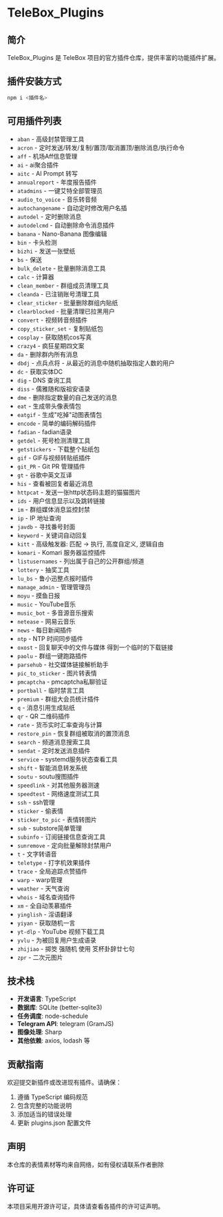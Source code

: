 # TeleBox_Plugins

## 简介
TeleBox_Plugins 是 TeleBox 项目的官方插件仓库，提供丰富的功能插件扩展。

## 插件安装方式
```bash
npm i <插件名>
```

## 可用插件列表
- `aban` - 高级封禁管理工具  
- `acron` - 定时发送/转发/复制/置顶/取消置顶/删除消息/执行命令  
- `aff` - 机场Aff信息管理  
- `ai` - ai聚合插件  
- `aitc` - AI Prompt 转写  
- `annualreport` - 年度报告插件  
- `atadmins` - 一键艾特全部管理员  
- `audio_to_voice` - 音乐转音频  
- `autochangename` - 自动定时修改用户名插  
- `autodel` - 定时删除消息  
- `autodelcmd` - 自动删除命令消息插件  
- `banana` - Nano-Banana 图像编辑  
- `bin` - 卡头检测  
- `bizhi` - 发送一张壁纸  
- `bs` - 保送  
- `bulk_delete` - 批量删除消息工具  
- `calc` - 计算器  
- `clean_member` - 群组成员清理工具  
- `cleanda` - 已注销账号清理工具  
- `clear_sticker` - 批量删除群组内贴纸  
- `clearblocked` - 批量清理已拉黑用户  
- `convert` - 视频转音频插件  
- `copy_sticker_set` - 复制贴纸包  
- `cosplay` - 获取随机cos写真  
- `crazy4` - 疯狂星期四文案  
- `da` - 删除群内所有消息  
- `dbdj` - 点兵点将 - 从最近的消息中随机抽取指定人数的用户  
- `dc` - 获取实体DC  
- `dig` - DNS 查询工具  
- `diss` - 儒雅随和版祖安语录  
- `dme` - 删除指定数量的自己发送的消息  
- `eat` - 生成带头像表情包  
- `eatgif` - 生成"吃掉"动图表情包  
- `encode` - 简单的编码解码插件  
- `fadian` - fadian语录  
- `getdel` - 死号检测清理工具  
- `getstickers` - 下载整个贴纸包  
- `gif` - GIF与视频转贴纸插件  
- `git_PR` - Git PR 管理插件  
- `gt` - 谷歌中英文互译  
- `his` - 查看被回复者最近消息  
- `httpcat` - 发送一张http状态码主题的猫猫图片  
- `ids` - 用户信息显示以及跳转链接  
- `im` - 群组媒体消息监控封禁  
- `ip` - IP 地址查询  
- `javdb` - 寻找番号封面  
- `keyword` - 关键词自动回复  
- `kitt` - 高级触发器: 匹配 -> 执行, 高度自定义, 逻辑自由  
- `komari` - Komari 服务器监控插件  
- `listusernames` - 列出属于自己的公开群组/频道  
- `lottery` - 抽奖工具  
- `lu_bs` - 鲁小迅整点报时插件  
- `manage_admin` - 管理管理员  
- `moyu` - 摸鱼日报  
- `music` - YouTube音乐  
- `music_bot` - 多音源音乐搜索  
- `netease` - 网易云音乐  
- `news` - 每日新闻插件  
- `ntp` - NTP 时间同步插件  
- `oxost` - 回复聊天中的文件与媒体 得到一个临时的下载链接  
- `paolu` - 群组一键跑路插件  
- `parsehub` - 社交媒体链接解析助手  
- `pic_to_sticker` - 图片转表情  
- `pmcaptcha` - pmcaptcha私聊验证  
- `portball` - 临时禁言工具  
- `premium` - 群组大会员统计插件  
- `q` - 消息引用生成贴纸  
- `qr` - QR 二维码插件  
- `rate` - 货币实时汇率查询与计算  
- `restore_pin` - 恢复群组被取消的置顶消息  
- `search` - 频道消息搜索工具  
- `sendat` - 定时发送消息插件  
- `service` - systemd服务状态查看工具  
- `shift` - 智能消息转发系统  
- `soutu` - soutu搜图插件  
- `speedlink` - 对其他服务器测速  
- `speedtest` - 网络速度测试工具  
- `ssh` - ssh管理  
- `sticker` - 偷表情  
- `sticker_to_pic` - 表情转图片  
- `sub` - substore简单管理  
- `subinfo` - 订阅链接信息查询工具  
- `sunremove` - 定向批量解除封禁用户  
- `t` - 文字转语音  
- `teletype` - 打字机效果插件  
- `trace` - 全局追踪点赞插件  
- `warp` - warp管理  
- `weather` - 天气查询  
- `whois` - 域名查询插件  
- `xm` - 全自动羡慕插件  
- `yinglish` - 淫语翻译  
- `yiyan` - 获取随机一言  
- `yt-dlp` - YouTube 视频下载工具  
- `yvlu` - 为被回复用户生成语录  
- `zhijiao` - 掷筊 强随机 使用 笅杯卦辞廿七句  
- `zpr` - 二次元图片  

## 技术栈

- **开发语言**: TypeScript
- **数据库**: SQLite (better-sqlite3)
- **任务调度**: node-schedule
- **Telegram API**: telegram (GramJS)
- **图像处理**: Sharp
- **其他依赖**: axios, lodash 等
  

## 贡献指南

欢迎提交新插件或改进现有插件。请确保：
1. 遵循 TypeScript 编码规范
2. 包含完整的功能说明
3. 添加适当的错误处理
4. 更新 plugins.json 配置文件

## 声明

本仓库的表情素材等均来自网络，如有侵权请联系作者删除

## 许可证

本项目采用开源许可证，具体请查看各插件的许可证声明。
